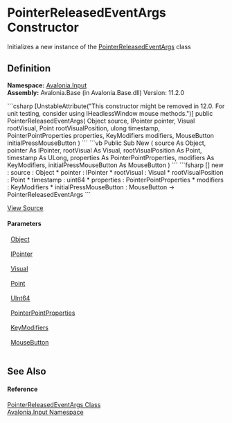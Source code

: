 # PointerReleasedEventArgs Constructor


Initializes a new instance of the <a href="T_Avalonia_Input_PointerReleasedEventArgs">PointerReleasedEventArgs</a> class



## Definition
**Namespace:** <a href="N_Avalonia_Input">Avalonia.Input</a>  
**Assembly:** Avalonia.Base (in Avalonia.Base.dll) Version: 11.2.0

<Tabs groupId="api-code-preview">
<TabItem value="csharp" label="C#">
```csharp
[UnstableAttribute("This constructor might be removed in 12.0. For unit testing, consider using IHeadlessWindow mouse methods.")]
public PointerReleasedEventArgs(
	Object source,
	IPointer pointer,
	Visual rootVisual,
	Point rootVisualPosition,
	ulong timestamp,
	PointerPointProperties properties,
	KeyModifiers modifiers,
	MouseButton initialPressMouseButton
)
```
</TabItem>
<TabItem value="vb" label="VB">
```vb
<UnstableAttribute("This constructor might be removed in 12.0. For unit testing, consider using IHeadlessWindow mouse methods.")>
Public Sub New ( 
	source As Object,
	pointer As IPointer,
	rootVisual As Visual,
	rootVisualPosition As Point,
	timestamp As ULong,
	properties As PointerPointProperties,
	modifiers As KeyModifiers,
	initialPressMouseButton As MouseButton
)
```
</TabItem>
<TabItem value="fsharp" label="F#">
```fsharp
[<UnstableAttribute("This constructor might be removed in 12.0. For unit testing, consider using IHeadlessWindow mouse methods.")>]
new : 
        source : Object * 
        pointer : IPointer * 
        rootVisual : Visual * 
        rootVisualPosition : Point * 
        timestamp : uint64 * 
        properties : PointerPointProperties * 
        modifiers : KeyModifiers * 
        initialPressMouseButton : MouseButton -> PointerReleasedEventArgs
```
</TabItem>
</Tabs>



<a href="https://github.com/AvaloniaUI/Avalonia/tree/master/src/Avalonia.Base/Input/PointerEventArgs.cs#L189" title="View the source code">View Source</a>



#### Parameters
<dl><dt>  <a href="https://learn.microsoft.com/dotnet/api/system.object" target="_blank" rel="noopener noreferrer">Object</a></dt><dd> </dd><dt>  <a href="T_Avalonia_Input_IPointer">IPointer</a></dt><dd> </dd><dt>  <a href="T_Avalonia_Visual">Visual</a></dt><dd> </dd><dt>  <a href="T_Avalonia_Point">Point</a></dt><dd> </dd><dt>  <a href="https://learn.microsoft.com/dotnet/api/system.uint64" target="_blank" rel="noopener noreferrer">UInt64</a></dt><dd> </dd><dt>  <a href="T_Avalonia_Input_PointerPointProperties">PointerPointProperties</a></dt><dd> </dd><dt>  <a href="T_Avalonia_Input_KeyModifiers">KeyModifiers</a></dt><dd> </dd><dt>  <a href="T_Avalonia_Input_MouseButton">MouseButton</a></dt><dd> </dd></dl>

## See Also


#### Reference
<a href="T_Avalonia_Input_PointerReleasedEventArgs">PointerReleasedEventArgs Class</a>  
<a href="N_Avalonia_Input">Avalonia.Input Namespace</a>  

